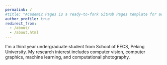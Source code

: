 ```yaml
---
permalink: /
#title: "Academic Pages is a ready-to-fork GitHub Pages template for academic personal websites"
author_profile: true
redirect_from: 
  - /about/
  - /about.html
---
```


I'm a third year undergraduate student from School of EECS, Peking University.
My research interest includes computer vision, computer graphics, machine learning, and computational photography.
